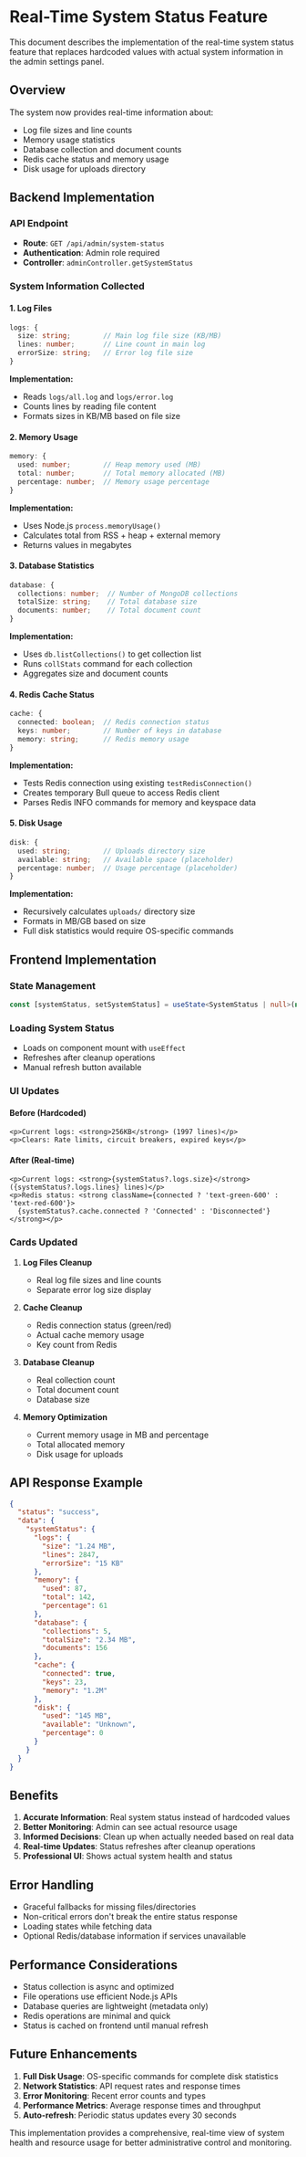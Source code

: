 # Real-Time System Status Feature

This document describes the implementation of the real-time system status feature that replaces hardcoded values with actual system information in the admin settings panel.

## Overview

The system now provides real-time information about:
- Log file sizes and line counts
- Memory usage statistics
- Database collection and document counts
- Redis cache status and memory usage
- Disk usage for uploads directory

## Backend Implementation

### API Endpoint
- **Route**: `GET /api/admin/system-status`
- **Authentication**: Admin role required
- **Controller**: `adminController.getSystemStatus`

### System Information Collected

#### 1. Log Files
```typescript
logs: {
  size: string;        // Main log file size (KB/MB)
  lines: number;       // Line count in main log
  errorSize: string;   // Error log file size
}
```

**Implementation:**
- Reads `logs/all.log` and `logs/error.log`
- Counts lines by reading file content
- Formats sizes in KB/MB based on file size

#### 2. Memory Usage
```typescript
memory: {
  used: number;        // Heap memory used (MB)
  total: number;       // Total memory allocated (MB)
  percentage: number;  // Memory usage percentage
}
```

**Implementation:**
- Uses Node.js `process.memoryUsage()`
- Calculates total from RSS + heap + external memory
- Returns values in megabytes

#### 3. Database Statistics
```typescript
database: {
  collections: number;  // Number of MongoDB collections
  totalSize: string;    // Total database size
  documents: number;    // Total document count
}
```

**Implementation:**
- Uses `db.listCollections()` to get collection list
- Runs `collStats` command for each collection
- Aggregates size and document counts

#### 4. Redis Cache Status
```typescript
cache: {
  connected: boolean;  // Redis connection status
  keys: number;        // Number of keys in database
  memory: string;      // Redis memory usage
}
```

**Implementation:**
- Tests Redis connection using existing `testRedisConnection()`
- Creates temporary Bull queue to access Redis client
- Parses Redis INFO commands for memory and keyspace data

#### 5. Disk Usage
```typescript
disk: {
  used: string;        // Uploads directory size
  available: string;   // Available space (placeholder)
  percentage: number;  // Usage percentage (placeholder)
}
```

**Implementation:**
- Recursively calculates `uploads/` directory size
- Formats in MB/GB based on size
- Full disk statistics would require OS-specific commands

## Frontend Implementation

### State Management
```typescript
const [systemStatus, setSystemStatus] = useState<SystemStatus | null>(null);
```

### Loading System Status
- Loads on component mount with `useEffect`
- Refreshes after cleanup operations
- Manual refresh button available

### UI Updates

#### Before (Hardcoded)
```tsx
<p>Current logs: <strong>256KB</strong> (1997 lines)</p>
<p>Clears: Rate limits, circuit breakers, expired keys</p>
```

#### After (Real-time)
```tsx
<p>Current logs: <strong>{systemStatus?.logs.size}</strong> ({systemStatus?.logs.lines} lines)</p>
<p>Redis status: <strong className={connected ? 'text-green-600' : 'text-red-600'}>
  {systemStatus?.cache.connected ? 'Connected' : 'Disconnected'}
</strong></p>
```

### Cards Updated

1. **Log Files Cleanup**
   - Real log file sizes and line counts
   - Separate error log size display

2. **Cache Cleanup**
   - Redis connection status (green/red)
   - Actual cache memory usage
   - Key count from Redis

3. **Database Cleanup**
   - Real collection count
   - Total document count
   - Database size

4. **Memory Optimization**
   - Current memory usage in MB and percentage
   - Total allocated memory
   - Disk usage for uploads

## API Response Example

```json
{
  "status": "success",
  "data": {
    "systemStatus": {
      "logs": {
        "size": "1.24 MB",
        "lines": 2847,
        "errorSize": "15 KB"
      },
      "memory": {
        "used": 87,
        "total": 142,
        "percentage": 61
      },
      "database": {
        "collections": 5,
        "totalSize": "2.34 MB", 
        "documents": 156
      },
      "cache": {
        "connected": true,
        "keys": 23,
        "memory": "1.2M"
      },
      "disk": {
        "used": "145 MB",
        "available": "Unknown",
        "percentage": 0
      }
    }
  }
}
```

## Benefits

1. **Accurate Information**: Real system status instead of hardcoded values
2. **Better Monitoring**: Admin can see actual resource usage
3. **Informed Decisions**: Clean up when actually needed based on real data
4. **Real-time Updates**: Status refreshes after cleanup operations
5. **Professional UI**: Shows actual system health and status

## Error Handling

- Graceful fallbacks for missing files/directories
- Non-critical errors don't break the entire status response
- Loading states while fetching data
- Optional Redis/database information if services unavailable

## Performance Considerations

- Status collection is async and optimized
- File operations use efficient Node.js APIs
- Database queries are lightweight (metadata only)
- Redis operations are minimal and quick
- Status is cached on frontend until manual refresh

## Future Enhancements

1. **Full Disk Usage**: OS-specific commands for complete disk statistics
2. **Network Statistics**: API request rates and response times
3. **Error Monitoring**: Recent error counts and types
4. **Performance Metrics**: Average response times and throughput
5. **Auto-refresh**: Periodic status updates every 30 seconds

This implementation provides a comprehensive, real-time view of system health and resource usage for better administrative control and monitoring. 